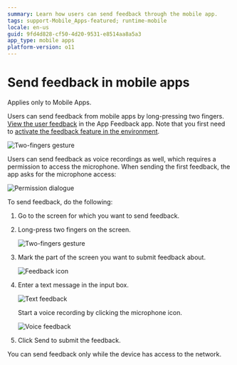 ```yaml
---
summary: Learn how users can send feedback through the mobile app.
tags: support-Mobile_Apps-featured; runtime-mobile
locale: en-us
guid: 9fd4d828-cf50-4d20-9531-e8514aa8a5a3
app_type: mobile apps
platform-version: o11
---
```


# Send feedback in mobile apps

<div class="info" markdown="1">

Applies only to Mobile Apps.

</div>

Users can send feedback from mobile apps by long-pressing two fingers. [View the user feedback](user-feedback-handle.md) in the App Feedback app. Note that you first need to [activate the feedback feature in the environment](user-feedback-enable.md).

![Two-fingers gesture](images/app-feedback-send-mobile-1.png?width=300)

Users can send feedback as voice recordings as well, which requires a permission to access the microphone. When sending the first feedback, the app asks for the microphone access:

![Permission dialogue](images/app-feedback-send-mobile-2.png?width=300)

To send feedback, do the following:

1. Go to the screen for which you want to send feedback.

1. Long-press two fingers on the screen.

    ![Two-fingers gesture](images/app-feedback-send-mobile-3.png)

1. Mark the part of the screen you want to submit feedback about.  

    ![Feedback icon](images/app-feedback-send-mobile-5.png?width=300)

1. Enter a text message in the input box.  

    ![Text feedback](images/app-feedback-send-mobile-6.png?width=300)

    Start a voice recording by clicking the microphone icon.

    ![Voice feedback](images/app-feedback-send-mobile-7.png?width=300)

1. Click Send to submit the feedback.

<div class="info" markdown="1">

You can send feedback only while the device has access to the network.

</div>
